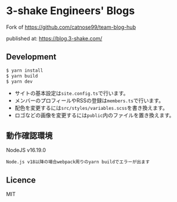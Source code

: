 # 3-shake Engineers' Blogs
Fork of https://github.com/catnose99/team-blog-hub

published at: https://blog.3-shake.com/
## Development
```bash
$ yarn install
$ yarn build
$ yarn dev
```

- サイトの基本設定は`site.config.ts`で行います。
- メンバーのプロフィールやRSSの登録は`members.ts`で行います。
- 配色を変更するには`src/styles/variables.scss`を書き換えます。
- ロゴなどの画像を変更するには`public`内のファイルを置き換えます。

## 動作確認環境
NodeJS v16.19.0

```
Node.js v18以降の場合webpack周りのyarn buildでエラーが出ます
```
## Licence
MIT
